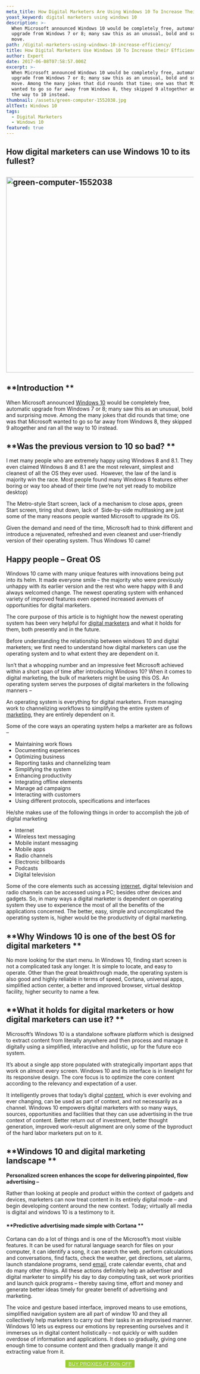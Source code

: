 ```yaml
---
meta_title: How Digital Marketers Are Using Windows 10 To Increase Their Efficiency
yoast_keyword: digital marketers using windows 10
description: >-
  When Microsoft announced Windows 10 would be completely free, automatic
  upgrade from Windows 7 or 8; many saw this as an unusual, bold and surprising
  move. 
path: /digital-marketers-using-windows-10-increase-efficiency/
title: How Digital Marketers Use Windows 10 To Increase their Efficiency?
author: Expert
date: 2017-06-08T07:58:57.000Z
excerpt: >-
  When Microsoft announced Windows 10 would be completely free, automatic
  upgrade from Windows 7 or 8; many saw this as an unusual, bold and surprising
  move. Among the many jokes that did rounds that time; one was that Microsoft
  wanted to go so far away from Windows 8, they skipped 9 altogether and ran all
  the way to 10 instead.
thumbnail: /assets/green-computer-1552038.jpg
altText: Windows 10
tags:
  - Digital Marketers
  - Windows 10
featured: true
---
```

## **How digital marketers can use Windows 10 to its fullest?**

## **[<img class="alignnone wp-image-258" src="/assets/green-computer-1552038.jpg" alt="green-computer-1552038" width="700" height="526" />](http://limeproxies.com/blog/wp-content/uploads/2017/06/green-computer-1552038.jpg)**

## **Introduction **

When Microsoft announced [Windows 10](http://limeproxies.com/blog/how-to-fix-high-pings-in-window-8-and-windows-10/) would be completely free, automatic upgrade from Windows 7 or 8; many saw this as an unusual, bold and surprising move. Among the many jokes that did rounds that time; one was that Microsoft wanted to go so far away from Windows 8, they skipped 9 altogether and ran all the way to 10 instead.

## **Was the previous version to 10 so bad? **

I met many people who are extremely happy using Windows 8 and 8.1. They even claimed Windows 8 and 8.1 are the most relevant, simplest and cleanest of all the OS they ever used.  However, the law of the land is majority win the race. Most people found many Windows 8 features either boring or way too ahead of their time (we&#8217;re not yet ready to mobilize desktop)

The Metro-style Start screen, lack of a mechanism to close apps, green Start screen, tiring shut down, lack of  Side-by-side multitasking are just some of the many reasons people wanted Microsoft to upgrade its OS.

Given the demand and need of the time, Microsoft had to think different and introduce a rejuvenated, refreshed and even cleanest and user-friendly version of their operating system. Thus Windows 10 came!

## **Happy people &#8211; Great OS**

Windows 10 came with many unique features with innovations being put into its helm. It made everyone smile &#8211; the majority who were previously unhappy with its earlier version and the rest who were happy with 8 and always welcomed change. The newest operating system with enhanced variety of improved features even opened increased avenues of opportunities for digital marketers.

The core purpose of this article is to highlight how the newest operating system has been very helpful for [digital marketers](http://limeproxies.com/blog/digital-marketers-using-windows-10-increase-efficiency/) and what it holds for them, both presently and in the future.

Before understanding the relationship between windows 10 and digital marketers; we first need to understand how digital marketers can use the operating system and to what extent they are dependent on it.

Isn&#8217;t that a whopping number and an impressive feet Microsoft achieved within a short span of time after introducing Windows 10? When it comes to digital marketing, the bulk of marketers might be using this OS. An operating system serves the purposes of digital marketers in the following manners &#8211;

An operating system is everything for digital marketers. From managing work to channelizing workflows to simplifying the entire system of <a href="/blog/how-marketing-teams-can-keep-pace-with-customer-intelligence-tools/" target="_blank" rel="noopener noreferrer">marketing</a>, they are entirely dependent on it.

Some of the core ways an operating system helps a marketer are as follows &#8211;

* Maintaining work flows
* Documenting experiences
* Optimizing business
* Reporting tasks and channelizing team
* Simplifying the system
* Enhancing productivity
* Integrating offline elements
* Manage ad campaigns
* Interacting with customers
* Using different protocols, specifications and interfaces

He/she makes use of the following things in order to accomplish the job of digital marketing

* Internet
* Wireless text messaging
* Mobile instant messaging
* Mobile apps
* Radio channels
* Electronic billboards
* Podcasts
* Digital television

Some of the core elements such as accessing <a href="/blog/how-to-speed-up-your-internet/" target="_blank" rel="noopener noreferrer">internet</a>, digital television and radio channels can be accessed using a PC; besides other devices and gadgets. So, in many ways a digital marketer is dependent on operating system they use to experience the most of all the benefits of the applications concerned. The better, easy, simple and uncomplicated the operating system is, higher would be the productivity of digital marketing.

## **Why Windows 10 is one of the best OS for digital marketers **

No more looking for the start menu. In Windows 10, finding start screen is not a complicated task any longer. It is simple to locate, and easy to operate. Other than the great breakthrough made, the operating system is also good and highly reliable in terms of speed, Cortana, universal apps, simplified action center, a better and improved browser, virtual desktop facility, higher security to name a few.

## **What it holds for digital marketers or how digital marketers can use it? **

Microsoft’s Windows 10 is a standalone software platform which is designed to extract content from literally anywhere and then process and manage it digitally using a simplified, interactive and holistic, up for the future eco system.

It&#8217;s about a single app store populated with strategically important apps that work on almost every screen. Windows 10 and its interface is in limelight for its responsive design. The core focus is to optimize the core content according to the relevancy and expectation of a user.

It intelligently proves that today&#8217;s digital <a href="/blog/develop-content-resource-centre/" target="_blank" rel="noopener noreferrer">content</a>, which is ever evolving and ever changing, can be used as part of context, and not necessarily as a channel. Windows 10 empowers digital marketers with so many ways, sources, opportunities and facilities that they can use advertising in the true context of content. Better return out of investment, better thought generation, improved work-result alignment are only some of the byproduct of the hard labor marketers put on to it.

## **Windows 10 and digital marketing landscape **

**Personalized screen enhances the scope for delivering pinpointed, flow advertising &#8211;**

Rather than looking at people and product within the context of gadgets and devices, marketers can now treat content in its entirely digital mode &#8211; and begin developing content around the new context. Today; virtually all media is digital and windows 10 is a testimony to it.

#### **Predictive advertising made simple with Cortana **

Cortana can do a lot of things and is one of the Microsoft&#8217;s most visible features. It can be used for natural language search for files on your computer, it can identify a song, it can search the web, perform calculations and conversations, find facts, check the weather, get directions, set alarms, launch standalone programs, send <a href="/blog/how-to-prevent-pixel-trackers-in-your-emails/" target="_blank" rel="noopener noreferrer">email</a>, crate calendar events, chat and do many other things. All these actions definitely help an advertiser and digital marketer to simplify his day to day computing task, set work priorities and launch quick programs &#8211; thereby saving time, effort and money and generate better ideas timely for greater benefit of advertising and marketing.

The voice and gesture based interface, improved means to use emotions, simplified navigation system are all part of window 10 and they all collectively help marketers to carry out their tasks in an improvised manner. Windows 10 lets us express our emotions by representing ourselves and it immerses us in digital content holistically &#8211; not quickly or with sudden overdose of information and applications. It does so gradually, giving one enough time to consume content and then gradually mange it and extracting value from it.

<p style="text-align: center;">
  <button style="background-color: #9acd32; border-radius: 5%; border: solid 2px #9ACD32;"><a style="color: #eeeeee;" href="https://bit.ly/2n0ZvYk">BUY PROXIES AT 50% OFF</a></button>
</p>
